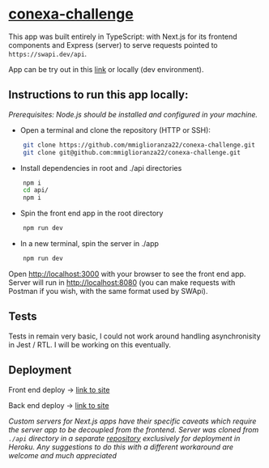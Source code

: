 # [conexa-challenge](https://conexatech.notion.site/Full-Stack-Node-React-5eae96ec04eb43b88d57710545042071)

This app was built entirely in TypeScript: with Next.js for its frontend components and Express (server) to serve requests pointed to `https://swapi.dev/api`.

App can be try out in this [link](https://conexa-challenge-omega.vercel.app/) or locally (dev environment).

## Instructions to run this app locally:

_Prerequisites: Node.js should be installed and configured in your machine._

- Open a terminal and clone the repository (HTTP or SSH):
```bash
  	git clone https://github.com/mmiglioranza22/conexa-challenge.git
	git clone git@github.com:mmiglioranza22/conexa-challenge.git
```

- Install dependencies in root and ./api directories
```bash
	npm i
	cd api/
	npm i
```

- Spin the front end app in the root directory 
```bash
  	npm run dev
```

- In a new terminal, spin the server in ./app 
```bash
  	npm run dev
```
Open [http://localhost:3000](http://localhost:3000) with your browser to see the front end app.
Server will run in [http://localhost:8080](http://localhost:8080) (you can make requests with Postman if you wish, with the same format used by SWApi).

## Tests

Tests in remain very basic, I could not work around handling asynchronisity in Jest / RTL. I will be working on this eventually.

## Deployment

Front end deploy ->  [link to site](https://conexa-challenge-omega.vercel.app/)

Back end deploy -> [link to site](https://conexa-challenge-server-4327208ecb73.herokuapp.com/)

_Custom servers for Next.js apps have their specific caveats which require the server app to be decoupled from the frontend. Server was cloned from `./api` directory in a separate [repository](https://github.com/mmiglioranza22/conexa-challenge-server) exclusively for deployment in Heroku. Any suggestions to do this with a different workaround are welcome and much appreciated_

